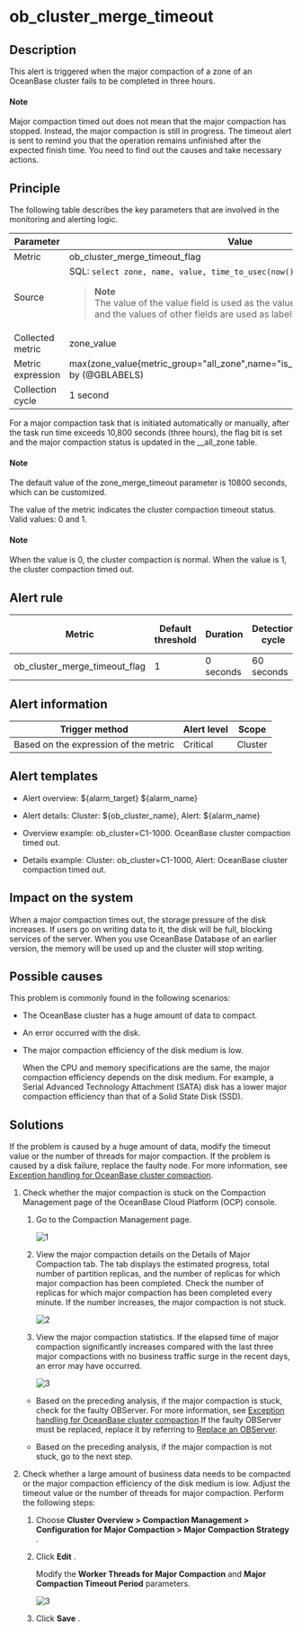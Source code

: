 ob_cluster_merge_timeout
=============================================

**Description**
------------------------------------

This alert is triggered when the major compaction of a zone of an OceanBase cluster fails to be completed in three hours.

  <main id="notice" type='explain'>
    <h4>Note</h4>
    <p>Major compaction timed out does not mean that the major compaction has stopped. Instead, the major compaction is still in progress. The timeout alert is sent to remind you that the operation remains unfinished after the expected finish time. You need to find out the causes and take necessary actions.</p>
  </main>

Principle
------------------------------

The following table describes the key parameters that are involved in the monitoring and alerting logic.

|     Parameter     |                                                                                                                                          Value                                                                                                                                           |
|-------------------|------------------------------------------------------------------------------------------------------------------------------------------------------------------------------------------------------------------------------------------------------------------------------------------|
| Metric            | ob_cluster_merge_timeout_flag                                                                                                                                                                                                                                                            |
| Source            | SQL:  ```select zone, name, value, time_to_usec(now()) from __all_zone;```  <blockquote>**Note**</br>The value of the value field is used as the value of the zone_value metric, and the values of other fields are used as labels. </blockquote>|
| Collected metric  | zone_value                                                                                                                                                                                                                                                                               |
| Metric expression | max(zone_value{metric_group="all_zone",name="is_merge_timeout",@LABELS}) by (@GBLABELS)                                                                                                                                                                                                  |
| Collection cycle  | 1 second                                                                                                                                                                                                                                                                                 |

For a major compaction task that is initiated automatically or manually, after the task run time exceeds 10,800 seconds (three hours), the flag bit is set and the major compaction status is updated in the __all_zone table.

  <main id="notice" type='explain'>
    <h4>Note</h4>
    <p>The default value of the zone_merge_timeout parameter is 10800 seconds, which can be customized.</p>
  </main>

The value of the metric indicates the cluster compaction timeout status. Valid values: 0 and 1.

  <main id="notice" type='explain'>
    <h4>Note</h4>
    <p>When the value is 0, the cluster compaction is normal. When the value is 1, the cluster compaction timed out.</p>
  </main>

**Alert rule**
-----------------------------------

|            Metric             | Default threshold | Duration  | Detection cycle | Time before clearance |
|-------------------------------|-------------------|-----------|-----------------|-----------------------|
| ob_cluster_merge_timeout_flag | 1                 | 0 seconds | 60 seconds      | 5 minutes             |

**Alert information**
------------------------------------------

|            Trigger method             | Alert level |  Scope  |
|---------------------------------------|-------------|---------|
| Based on the expression of the metric | Critical    | Cluster |

**Alert templates**
----------------------------------------

* Alert overview: \${alarm_target} \${alarm_name}

* Alert details: Cluster: \${ob_cluster_name}, Alert: \${alarm_name}

* Overview example: ob_cluster=C1-1000. OceanBase cluster compaction timed out.

* Details example: Cluster: ob_cluster=C1-1000, Alert: OceanBase cluster compaction timed out.

**Impact on the system**
---------------------------------------------

When a major compaction times out, the storage pressure of the disk increases. If users go on writing data to it, the disk will be full, blocking services of the server. When you use OceanBase Database of an earlier version, the memory will be used up and the cluster will stop writing.

**Possible causes**
----------------------------------------

This problem is commonly found in the following scenarios:

* The OceanBase cluster has a huge amount of data to compact.

* An error occurred with the disk.

* The major compaction efficiency of the disk medium is low.

  When the CPU and memory specifications are the same, the major compaction efficiency depends on the disk medium. For example, a Serial Advanced Technology Attachment (SATA) disk has a lower major compaction efficiency than that of a Solid State Disk (SSD).
  
**Solutions**
----------------------------------

If the problem is caused by a huge amount of data, modify the timeout value or the number of threads for major compaction. If the problem is caused by a disk failure, replace the faulty node. For more information, see [Exception handling for OceanBase cluster compaction](../5.appendix/3.exception-handling-for-oceanbase-cluster-compaction.md).

1. Check whether the major compaction is stuck on the Compaction Management page of the OceanBase Cloud Platform (OCP) console.

   1. Go to the Compaction Management page.

      ![1](https://help-static-aliyun-doc.aliyuncs.com/assets/img/en-US/6815633561/p440426.png)

   2. View the major compaction details on the Details of Major Compaction tab. The tab displays the estimated progress, total number of partition replicas, and the number of replicas for which major compaction has been completed. Check the number of replicas for which major compaction has been completed every minute. If the number increases, the major compaction is not stuck.

      ![2](https://help-static-aliyun-doc.aliyuncs.com/assets/img/en-US/5815633561/p440427.png)

   3. View the major compaction statistics. If the elapsed time of major compaction significantly increases compared with the last three major compactions with no business traffic surge in the recent days, an error may have occurred.

      ![3](https://help-static-aliyun-doc.aliyuncs.com/assets/img/en-US/5815633561/p440430.png)

   * Based on the preceding analysis, if the major compaction is stuck, check for the faulty OBServer. For more information, see [Exception handling for OceanBase cluster compaction](../5.appendix/3.exception-handling-for-oceanbase-cluster-compaction.md).If the faulty OBServer must be replaced, replace it by referring to [Replace an OBServer](../../4.user-guide-2/4.cluster-features/2.basic-operations/7.manage-observer/5.replace-observer.md).

   * Based on the preceding analysis, if the major compaction is not stuck, go to the next step.

2. Check whether a large amount of business data needs to be compacted or the major compaction efficiency of the disk medium is low. Adjust the timeout value or the number of threads for major compaction. Perform the following steps:

   1. Choose **Cluster Overview \> Compaction Management \> Configuration for Major Compaction \> Major Compaction Strategy** .

   2. Click **Edit** .

      Modify the **Worker Threads for Major Compaction** and **Major Compaction Timeout Period** parameters.

      ![3](https://help-static-aliyun-doc.aliyuncs.com/assets/img/en-US/5815633561/p440463.png)

   3. Click **Save** .
